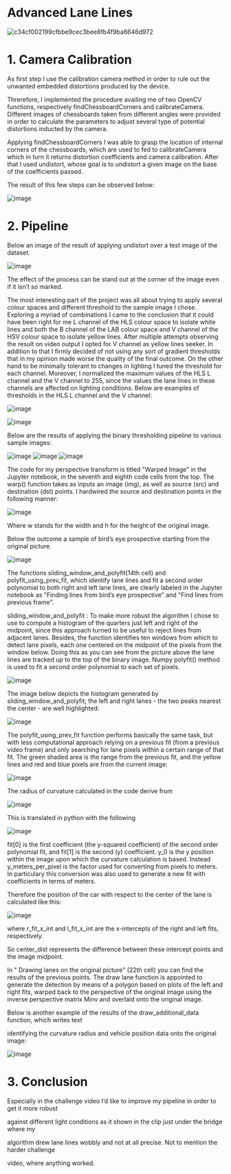 
# Advanced Lane Lines

![c34cf002199cfbbe9cec3bee8fb4f9ba6646d972](https://user-images.githubusercontent.com/29335742/223137841-80d2edf1-73af-47e7-baf6-e246de3c7fa8.gif)



# 1. Camera Calibration

As first step I use the calibration camera method in order to rule out the unwanted embedded
distortions produced by the device.

Threrefore, I implemented the procedure availing me of two OpenCV functions, respectively
findChessboardCorners and calibrateCamera. Different images of chessboards taken from
different angles were provided in order to calculate the parameters to adjust several type of
potential distortions inducted by the camera.

Applying findChessboardCorners I was able to grasp the location of internal corners of the
chessboards, which are used to fed to calibrateCamera which in turn it returns distortion
coefficients and camera calibration. After that I used undistort, whose goal is to undistort a
given image on the base of the coefficients passed.

The result of this few steps can be observed below:

![image](https://user-images.githubusercontent.com/29335742/223138410-95ae0b04-397e-4c0e-82ed-deeef127101e.png)


# 2. Pipeline

Below an image of the result of applying undistort over a test image of the dataset.

![image](https://user-images.githubusercontent.com/29335742/223138492-c3e54e7e-3fe8-42cc-be8f-c45ed71abc8a.png)


The effect of the process can be stand out at the corner of the image even if it isn’t so marked.

The most interesting part of the project was all about trying to apply several colour spaces
and different threshold to the sample image I chose. Exploring a myriad of combinations I
came to the conclusion that it could have been right for me L channel of the HLS colour space
to isolate white lines and both the B channel of the LAB colour space and V channel of the HSV
colour space to isolate yellow lines. After multiple attempts observing the result on video
output I opted for V channel as yellow lines seeker. In addition to that I firmly decided of not
using any sort of gradient thresholds that in my opinion made worse the quality of the final
outcome. On the other hand to be minimally tolerant to changes in lighting I tuned the
threshold for each channel. Moreover, I normalized the maximum values of the HLS L channel
and the V channel to 255, since the values the lane lines in these channels are affected on
lighting conditions. 
Below are examples of thresholds in the HLS L channel and the V channel:

![image](https://user-images.githubusercontent.com/29335742/223138683-054a3716-e0f8-4198-a1eb-fbf42e658ea2.png)

![image](https://user-images.githubusercontent.com/29335742/223138719-4a44fec2-a67e-4204-807c-0094ffdfdd73.png)


Below are the results of applying the binary thresholding pipeline to various sample images:

![image](https://user-images.githubusercontent.com/29335742/223138819-4bdfe7a4-0a91-4509-b91f-ca16fbe87f2a.png)
![image](https://user-images.githubusercontent.com/29335742/223138998-97392b07-315a-4258-acbd-827b3600348c.png)
![image](https://user-images.githubusercontent.com/29335742/223139101-b99c8a17-f592-4a3e-8e37-43847e0c6ecd.png)


The code for my perspective transform is titled "Warped Image" in the Jupyter notebook, in
the seventh and eighth code cells from the top. The warp() function takes as inputs an image
(img), as well as source (src) and destination (dst) points. I hardwired the source and
destination points in the following manner:

![image](https://user-images.githubusercontent.com/29335742/223139189-09fe46f2-4d81-4a24-9cd5-8f662a9a1e9d.png)


Where w stands for the width and h for the height of the original image.

Below the outcome a sample of bird’s eye prospective starting from the original picture.

![image](https://user-images.githubusercontent.com/29335742/223139316-0afb8772-afd5-43d1-b192-9470a02bd48f.png)


The functions sliding_window_and_polyfit(14th cell) and polyfit_using_prev_fit, which identify
lane lines and fit a second order polynomial to both right and left lane lines, are clearly labeled
in the Jupyter notebook as "Finding lines from bird’s eye prospective" and "Find lines from
previous frame".

sliding_window_and_polyfit :
To make more robust the algorithm I chose to use to compute a histogram of the quarters just
left and right of the midpoint, since this approach turned to be useful to reject lines from
adjacent lanes. Besides, the function identifies ten windows from which to detect lane pixels,
each one centered on the midpoint of the pixels from the window below. Doing this as you can
see from the picture above the lane lines are tracked up to the top of the binary image. Numpy
polyfit() method is used to fit a second order polynomial to each set of pixels.


![image](https://user-images.githubusercontent.com/29335742/223139617-26b9312c-0863-4d28-b763-373ae077c89d.png)


The image below depicts the histogram generated by sliding_window_and_polyfit; the left and
right lanes - the two peaks nearest the center - are well highlighted:


![image](https://user-images.githubusercontent.com/29335742/223140005-6fcb2c86-b29e-44ef-88c7-883017172781.png)


The polyfit_using_prev_fit function performs basically the same task, but with less
computational approach relying on a previous fit (from a previous video frame) and only
searching for lane pixels within a certain range of that fit. The green shaded area is the range
from the previous fit, and the yellow lines and red and blue pixels are from the current image:

![image](https://user-images.githubusercontent.com/29335742/223140200-b7c65b1e-70ed-4d4e-9e43-abc474255d6e.png)


The radius of curvature calculated in the code derive from

![image](https://user-images.githubusercontent.com/29335742/223140260-71d7a081-db03-49bc-aa1d-74661e5722fe.png)


This is translated in python with the following

![image](https://user-images.githubusercontent.com/29335742/223140306-6a4437b4-e8b2-42db-a482-ac7eef3f0149.png)

fit[0] is the first coefficient (the y-squared coefficient) of the second order polynomial fit,
and fit[1] is the second (y) coefficient. y_0 is the y position within the image upon which the
curvature calculation is based. Instead y_meters_per_pixel is the factor used for converting
from pixels to meters. In particulary this conversion was also used to generate a new fit with
coefficients in terms of meters.

Therefore the position of the car with respect to the center of the lane is calculated like this:

![image](https://user-images.githubusercontent.com/29335742/223140424-f13a81ae-1c54-4496-a63e-f2d7cc48b519.png)

where r_fit_x_int and l_fit_x_int are the x-intercepts of the right and left fits,
respectively.


So center_dist represents the difference between these intercept points and the image
midpoint.

In " Drawing lanes on the original picture" (22th cell) you can find the results of the previous
points. The draw lane function is appointed to generate the detection by means of a polygon
based on plots of the left and right fits, warped back to the perspective of the original image
using the inverse perspective matrix Minv and overlaid onto the original image.

Below is another example of the results of the draw_additional_data function, which writes text

identifying the curvature radius and vehicle position data onto the original image:

![image](https://user-images.githubusercontent.com/29335742/223140484-d2ab57aa-2632-4c99-bca2-b9b249e381a3.png)


# 3. Conclusion

Especially in the challenge video I’d like to improve my pipeline in order to get it more robust

against different light conditions as it shown in the clip just under the bridge where my

algorithm drew lane lines wobbly and not at all precise. Not to mention the harder challenge

video, where anything worked.
